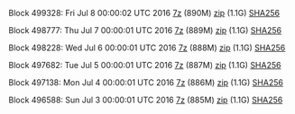 Block 499328: Fri Jul  8 00:00:02 UTC 2016 [7z](https://transfer.sh/6rEiy/bootstrap.dat.20160708.7z) (890M) [zip]() (1.1G) [SHA256](https://transfer.sh/xbeNr/sha256.txt)

Block 498777: Thu Jul  7 00:00:01 UTC 2016 [7z](https://transfer.sh/JKKtM/bootstrap.dat.20160707.7z) (889M) [zip]() (1.1G) [SHA256](https://transfer.sh/mME9o/sha256.txt)

Block 498228: Wed Jul  6 00:00:01 UTC 2016 [7z](https://transfer.sh/pPMtp/bootstrap.dat.20160706.7z) (888M) [zip](https://transfer.sh/14QAs3/bootstrap.dat.20160706.zip) (1.1G) [SHA256](https://transfer.sh/855aV/sha256.txt)

Block 497682: Tue Jul  5 00:00:01 UTC 2016 [7z](https://transfer.sh/VGRS5/bootstrap.dat.20160705.7z) (887M) [zip](https://transfer.sh/uRGla/bootstrap.dat.20160705.zip) (1.1G) [SHA256](https://transfer.sh/pRdoZ/sha256.txt)

Block 497138: Mon Jul  4 00:00:01 UTC 2016 [7z](https://transfer.sh/mEklD/bootstrap.dat.20160704.7z) (886M) [zip](https://transfer.sh/10R0Gr/bootstrap.dat.20160704.zip) (1.1G) [SHA256](https://transfer.sh/fujC7/sha256.txt)

Block 496588: Sun Jul  3 00:00:01 UTC 2016 [7z](https://transfer.sh/dqWTb/bootstrap.dat.20160703.7z) (885M) [zip](https://transfer.sh/SLLuP/bootstrap.dat.20160703.zip) (1.1G) [SHA256](https://transfer.sh/165A8k/sha256.txt)

